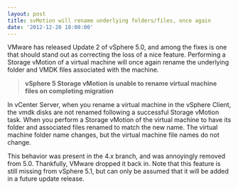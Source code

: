 ```yaml
---
layout: post
title: svMotion will rename underlying folders/files, once again
date: '2012-12-20 18:00:00'
---
```


VMware has released Update 2 of vSphere 5.0, and among the fixes is one that should stand out as correcting the loss of a nice feature. Performing a Storage vMotion of a virtual machine will once again rename the underlying folder and VMDK files associated with the machine.


> **vSphere 5 Storage vMotion is unable to rename virtual machine files on completing migration**

In vCenter Server, when you rename a virtual machine in the vSphere Client, the vmdk disks are not renamed following a successful Storage vMotion task. When you perform a Storage vMotion of the virtual machine to have its folder and associated files renamed to match the new name. The virtual machine folder name changes, but the virtual machine file names do not change.


This behavior was present in the 4.x branch, and was annoyingly removed from 5.0. Thankfully, VMware dropped it back in. Note that this feature is still missing from vSphere 5.1, but can only be assumed that it will be added in a future update release.